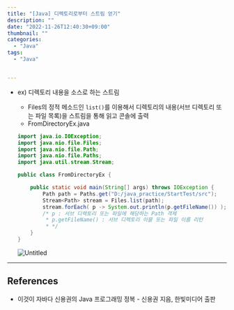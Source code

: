 ```yaml
---
title: "[Java] 디렉토리로부터 스트림 얻기"
description: ""
date: "2022-11-26T12:40:30+09:00"
thumbnail: ""
categories:
  - "Java"
tags:
  - "Java"


---
```

<!--more-->

- ex) 디렉토리 내용을 소스로 하는 스트림
    - Files의 정적 메소드인 `list()`를 이용해서 디렉토리의 내용(서브 디렉토리 또는 파일 목록)을 스트림을 통해 읽고 콘솔에 출력
    - FromDirectoryEx.java
    
    ```java
    import java.io.IOException;
    import java.nio.file.Files;
    import java.nio.file.Path;
    import java.nio.file.Paths;
    import java.util.stream.Stream;
    
    public class FromDirectoryEx {
    
    	public static void main(String[] args) throws IOException {
    		Path path = Paths.get("D:/java_practice/StartTest/src");
    		Stream<Path> stream = Files.list(path);
    		stream.forEach( p -> System.out.println(p.getFileName()) );
    		/* p : 서브 디렉토리 또는 파일에 해당하는 Path 객체
    		 * p.getFileName() : 서브 디렉토리 이믈 또는 파일 이름 리턴
    		 * */
    	}
    }
    ```
    
    ![Untitled](/images/lang_java/stream/디렉토리로부터_스트림_얻기/Untitled.png)
    

---

## References

- 이것이 자바다 신용권의 Java 프로그래밍 정복 - 신용권 지음, 한빛미디어 출판